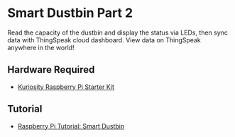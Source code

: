# Smart Dustbin Part 2
Read the capacity of the dustbin and display the status via LEDs, then sync data with ThingSpeak cloud dashboard. View data on ThingSpeak anywhere in the world!

## Hardware Required
- [Kuriosity Raspberry Pi Starter Kit](https://www.kuriosity.sg/raspberry-pi-starter-kit)

## Tutorial
- [Raspberry Pi Tutorial: Smart Dustbin](https://www.kuriosity.sg/blog/raspberry-pi-tutorial-smart-dustbin-part-2)
